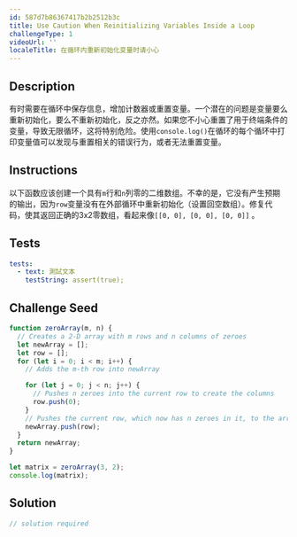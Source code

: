 ```yaml
---
id: 587d7b86367417b2b2512b3c
title: Use Caution When Reinitializing Variables Inside a Loop
challengeType: 1
videoUrl: ''
localeTitle: 在循环内重新初始化变量时请小心
---
```


## Description
<section id="description">有时需要在循环中保存信息，增加计数器或重置变量。一个潜在的问题是变量要么重新初始化，要么不重新初始化，反之亦然。如果您不小心重置了用于终端条件的变量，导致无限循环，这将特别危险。使用<code>console.log()</code>在循环的每个循环中打印变量值可以发现与重置相关的错误行为，或者无法重置变量。 </section>

## Instructions
<section id="instructions">以下函数应该创建一个具有<code>m</code>行和<code>n</code>列零的二维数组。不幸的是，它没有产生预期的输出，因为<code>row</code>变量没有在外部循环中重新初始化（设置回空数组）。修复代码，使其返回正确的3x2零数组，看起来像<code>[[0, 0], [0, 0], [0, 0]]</code> 。 </section>

## Tests
<section id='tests'>

```yml
tests:
  - text: 測試文本
    testString: assert(true);

```

</section>

## Challenge Seed
<section id='challengeSeed'>

<div id='js-seed'>

```js
function zeroArray(m, n) {
  // Creates a 2-D array with m rows and n columns of zeroes
  let newArray = [];
  let row = [];
  for (let i = 0; i < m; i++) {
    // Adds the m-th row into newArray

    for (let j = 0; j < n; j++) {
      // Pushes n zeroes into the current row to create the columns
      row.push(0);
    }
    // Pushes the current row, which now has n zeroes in it, to the array
    newArray.push(row);
  }
  return newArray;
}

let matrix = zeroArray(3, 2);
console.log(matrix);

```

</div>



</section>

## Solution
<section id='solution'>

```js
// solution required
```
</section>
